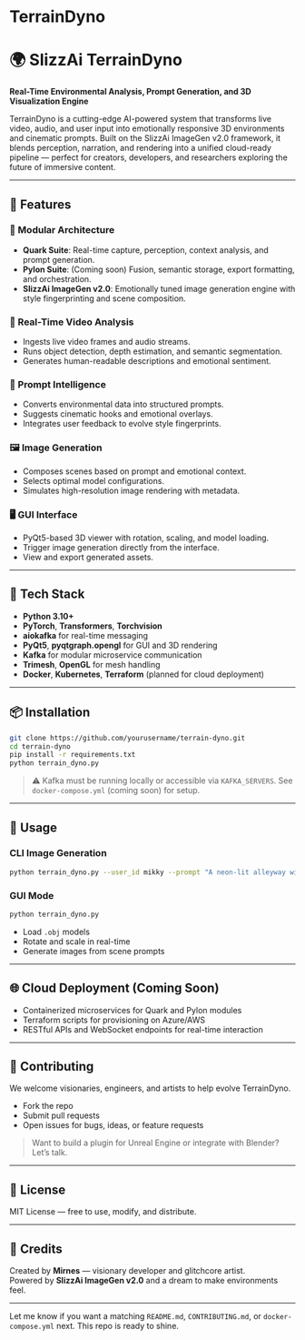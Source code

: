 # TerrainDyno

# 🌍 SlizzAi TerrainDyno

**Real-Time Environmental Analysis, Prompt Generation, and 3D Visualization Engine**

TerrainDyno is a cutting-edge AI-powered system that transforms live video, audio, and user input into emotionally responsive 3D environments and cinematic prompts. Built on the SlizzAi ImageGen v2.0 framework, it blends perception, narration, and rendering into a unified cloud-ready pipeline — perfect for creators, developers, and researchers exploring the future of immersive content.

---

## 🚀 Features

### 🔧 Modular Architecture
- **Quark Suite**: Real-time capture, perception, context analysis, and prompt generation.
- **Pylon Suite**: (Coming soon) Fusion, semantic storage, export formatting, and orchestration.
- **SlizzAi ImageGen v2.0**: Emotionally tuned image generation engine with style fingerprinting and scene composition.

### 🎥 Real-Time Video Analysis
- Ingests live video frames and audio streams.
- Runs object detection, depth estimation, and semantic segmentation.
- Generates human-readable descriptions and emotional sentiment.

### 🧠 Prompt Intelligence
- Converts environmental data into structured prompts.
- Suggests cinematic hooks and emotional overlays.
- Integrates user feedback to evolve style fingerprints.

### 🖼️ Image Generation
- Composes scenes based on prompt and emotional context.
- Selects optimal model configurations.
- Simulates high-resolution image rendering with metadata.

### 🖥️ GUI Interface
- PyQt5-based 3D viewer with rotation, scaling, and model loading.
- Trigger image generation directly from the interface.
- View and export generated assets.

---

## 🧱 Tech Stack

- **Python 3.10+**
- **PyTorch**, **Transformers**, **Torchvision**
- **aiokafka** for real-time messaging
- **PyQt5**, **pyqtgraph.opengl** for GUI and 3D rendering
- **Kafka** for modular microservice communication
- **Trimesh**, **OpenGL** for mesh handling
- **Docker**, **Kubernetes**, **Terraform** (planned for cloud deployment)

---

## 📦 Installation

```bash
git clone https://github.com/yourusername/terrain-dyno.git
cd terrain-dyno
pip install -r requirements.txt
python terrain_dyno.py
```

> ⚠️ Kafka must be running locally or accessible via `KAFKA_SERVERS`. See `docker-compose.yml` (coming soon) for setup.

---

## 🧪 Usage

### CLI Image Generation

```bash
python terrain_dyno.py --user_id mikky --prompt "A neon-lit alleyway with glitching shadows" --feedback "Add more emotional depth"
```

### GUI Mode

```bash
python terrain_dyno.py
```

- Load `.obj` models
- Rotate and scale in real-time
- Generate images from scene prompts

---

## 🌐 Cloud Deployment (Coming Soon)

- Containerized microservices for Quark and Pylon modules
- Terraform scripts for provisioning on Azure/AWS
- RESTful APIs and WebSocket endpoints for real-time interaction

---

## 🤝 Contributing

We welcome visionaries, engineers, and artists to help evolve TerrainDyno.

- Fork the repo
- Submit pull requests
- Open issues for bugs, ideas, or feature requests

> Want to build a plugin for Unreal Engine or integrate with Blender? Let’s talk.

---

## 📄 License

MIT License — free to use, modify, and distribute.

---

## 🧠 Credits

Created by **Mirnes** — visionary developer and glitchcore artist.  
Powered by **SlizzAi ImageGen v2.0** and a dream to make environments feel.

---

Let me know if you want a matching `README.md`, `CONTRIBUTING.md`, or `docker-compose.yml` next. This repo is ready to shine.
